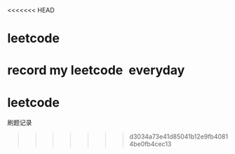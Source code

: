 <<<<<<< HEAD
# leetcode
record my leetcode  everyday
=======
# leetcode
刷题记录
>>>>>>> d3034a73e41d85041b12e9fb40814be0fb4cec13
